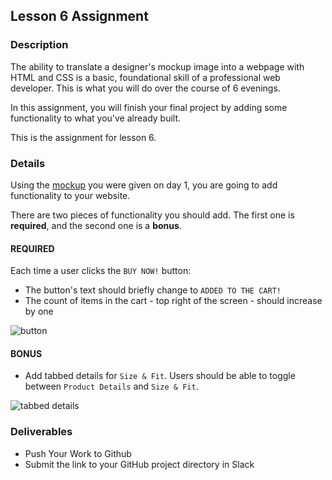 ## Lesson 6 Assignment

### Description

The ability to translate a designer's mockup image into a webpage with HTML and CSS is a basic, foundational skill of a professional web developer. This is what you will do over the course of 6 evenings.

In this assignment, you will finish your final project by adding some functionality to what you've already built.

This is the assignment for lesson 6.

### Details

Using the [mockup](./images/day-1-mockup.jpg) you were given on day 1, you are going to add functionality to your website.

There are two pieces of functionality you should add. The first one is **required**, and the second one is a **bonus**.

#### REQUIRED

Each time a user clicks the `BUY NOW!` button:

* The button's text should briefly change to `ADDED TO THE CART!`
* The count of items in the cart - top right of the screen - should increase by one

![button](./images/day-6-button.gif)

#### BONUS

* Add tabbed details for `Size & Fit`. Users should be able to toggle between `Product Details` and `Size & Fit`.

![tabbed details](./images/day-6-tabbed-details.gif)

### Deliverables

* Push Your Work to Github
* Submit the link to your GitHub project directory in Slack
